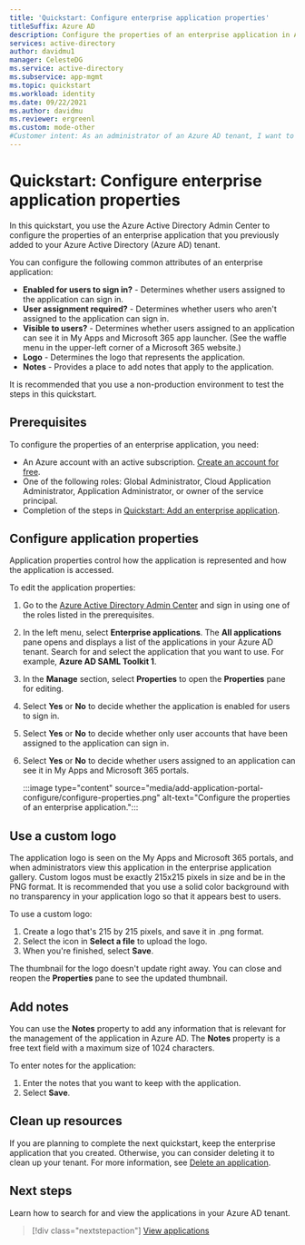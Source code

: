 ```yaml
---
title: 'Quickstart: Configure enterprise application properties'
titleSuffix: Azure AD
description: Configure the properties of an enterprise application in Azure Active Directory.
services: active-directory
author: davidmu1
manager: CelesteDG
ms.service: active-directory
ms.subservice: app-mgmt
ms.topic: quickstart
ms.workload: identity
ms.date: 09/22/2021
ms.author: davidmu
ms.reviewer: ergreenl
ms.custom: mode-other
#Customer intent: As an administrator of an Azure AD tenant, I want to configure the properties of an enterprise application.
---
```


# Quickstart: Configure enterprise application properties

In this quickstart, you use the Azure Active Directory Admin Center to configure the properties of an enterprise application that you previously added to your Azure Active Directory (Azure AD) tenant.

You can configure the following common attributes of an enterprise application:

- **Enabled for users to sign in?** - Determines whether users assigned to the application can sign in.
- **User assignment required?** - Determines whether users who aren't assigned to the application can sign in.
- **Visible to users?** - Determines whether users assigned to an application can see it in My Apps and Microsoft 365 app launcher. (See the waffle menu in the upper-left corner of a Microsoft 365 website.)
- **Logo** - Determines the logo that represents the application.
- **Notes** - Provides a place to add notes that apply to the application.

It is recommended that you use a non-production environment to test the steps in this quickstart.

## Prerequisites

To configure the properties of an enterprise application, you need:

- An Azure account with an active subscription. [Create an account for free](https://azure.microsoft.com/free/?WT.mc_id=A261C142F).
- One of the following roles: Global Administrator, Cloud Application Administrator, Application Administrator, or owner of the service principal.
- Completion of the steps in [Quickstart: Add an enterprise application](add-application-portal.md).

## Configure application properties

Application properties control how the application is represented and how the application is accessed.

To edit the application properties:

1. Go to the [Azure Active Directory Admin Center](https://aad.portal.azure.com) and sign in using one of the roles listed in the prerequisites.
1. In the left menu, select **Enterprise applications**. The **All applications** pane opens and displays a list of the applications in your Azure AD tenant. Search for and select the application that you want to use. For example, **Azure AD SAML Toolkit 1**.
1. In the **Manage** section, select **Properties** to open the **Properties** pane for editing.
1. Select **Yes** or **No** to decide whether the application is enabled for users to sign in.
1. Select **Yes** or **No** to decide whether only user accounts that have been assigned to the application can sign in.
1. Select **Yes** or **No** to decide whether users assigned to an application can see it in My Apps and Microsoft 365 portals. 

    :::image type="content" source="media/add-application-portal-configure/configure-properties.png" alt-text="Configure the properties of an enterprise application.":::

## Use a custom logo

The application logo is seen on the My Apps and Microsoft 365 portals, and when administrators view this application in the enterprise application gallery. Custom logos must be exactly 215x215 pixels in size and be in the PNG format. It is recommended that you use a solid color background with no transparency in your application logo so that it appears best to users.

To use a custom logo:

1. Create a logo that's 215 by 215 pixels, and save it in .png format.
1. Select the icon in **Select a file** to upload the logo.
1. When you're finished, select **Save**.

The thumbnail for the logo doesn't update right away. You can close and reopen the **Properties** pane to see the updated thumbnail.

## Add notes

You can use the **Notes** property to add any information that is relevant for the management of the application in Azure AD. The **Notes** property is a free text field with a maximum size of 1024 characters.

To enter notes for the application:

1. Enter the notes that you want to keep with the application.
1. Select **Save**.

## Clean up resources

If you are planning to complete the next quickstart, keep the enterprise application that you created. Otherwise, you can consider deleting it to clean up your tenant. For more information, see [Delete an application](delete-application-portal.md).

## Next steps

Learn how to search for and view the applications in your Azure AD tenant.
> [!div class="nextstepaction"]
> [View applications](view-applications-portal.md)

